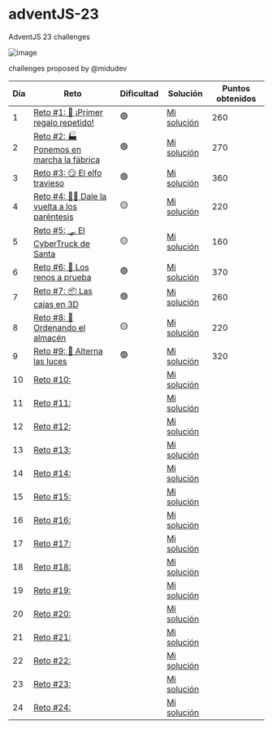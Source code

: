 # adventJS-23
AdventJS 23 challenges

![image](https://github.com/sergitxu/adventJS-23/assets/16776855/8acbe2f2-9803-427c-bd0c-9a2b09605786)

challenges proposed by @midudev

| Día | Reto | Dificultad | Solución | Puntos obtenidos |
| --- | --- | --- | --- | --- |
| 1 | [Reto #1: 🎁 ¡Primer regalo repetido!](https://adventjs.dev/es/challenges/2023/1) | 🟢 | [Mi solución](https://github.com/sergitxu/adventJS-23/blob/main/01%20Primer%20regalo%20repetido/01.js) | 260 |
| 2 | [Reto #2: 🏭 Ponemos en marcha la fábrica](https://adventjs.dev/es/challenges/2023/2) | 🟢 | [Mi solución](https://github.com/sergitxu/adventJS-23/blob/main/02%20La%20fabrica%20en%20marcha/02.js) | 270 |
| 3 | [Reto #3: 😏 El elfo travieso](https://adventjs.dev/es/challenges/2023/3) | 🟢 | [Mi solución](https://github.com/sergitxu/adventJS-23/blob/main/03%20El%20elfo%20travieso/03.js) | 360 |
| 4 | [Reto #4: 😵‍💫 Dale la vuelta a los paréntesis](https://adventjs.dev/es/challenges/2023/4) | 🟡 | [Mi solución](https://github.com/sergitxu/adventJS-23/blob/main/04%20Dale%20vuelta%20a%20los%20parentesis/04.js) | 220 |
| 5 | [Reto #5: 🛷 El CyberTruck de Santa](https://adventjs.dev/es/challenges/2023/5) | 🟡 | [Mi solución](https://github.com/sergitxu/adventJS-23/blob/main/05%20El%20Cybertruck%20de%20Santa/05.js) | 160 |
| 6 | [Reto #6: 🦌 Los renos a prueba](https://adventjs.dev/es/challenges/2023/6) | 🟢 | [Mi solución](https://github.com/sergitxu/adventJS-23/blob/main/06%20Los%20renos%20a%20prueba/06.js) | 370 |
| 7 | [Reto #7: 📦 Las cajas en 3D](https://adventjs.dev/es/challenges/2023/7) | 🟢 | [Mi solución](https://github.com/sergitxu/adventJS-23/blob/main/07%20cajas%20en%203D/07.js) | 260 |
| 8 | [Reto #8: 🏬 Ordenando el almacén](https://adventjs.dev/es/challenges/2023/8) | 🟡 | [Mi solución](https://github.com/sergitxu/adventJS-23/blob/main/08%20Ordenando%20el%20almacen/08.js) | 220 |
| 9 | [Reto #9: 🚦 Alterna las luces ](https://2022.adventjs.dev/es/challenges/2022/9) | 🟢 | [Mi solución](https://github.com/sergitxu/adventJS-23/blob/main/09%20Alterna%20las%20luces/09.js) | 320 |
| 10 | [Reto #10: ](https://2022.adventjs.dev/es/challenges/2022/10) |  | [Mi solución]() |  |
| 11 | [Reto #11: ](https://2022.adventjs.dev/es/challenges/2022/11) |  | [Mi solución]() |  |
| 12 | [Reto #12: ](https://2022.adventjs.dev/es/challenges/2022/12) |  | [Mi solución]() |  |
| 13 | [Reto #13: ](https://2022.adventjs.dev/es/challenges/2022/13) |  | [Mi solución]() |  |
| 14 | [Reto #14: ](https://2022.adventjs.dev/es/challenges/2022/14) |  | [Mi solución]() |  |
| 15 | [Reto #15: ](https://2022.adventjs.dev/es/challenges/2022/15) |  | [Mi solución]() |  |
| 16 | [Reto #16: ](https://2022.adventjs.dev/es/challenges/2022/16) |  | [Mi solución]() |  |
| 17 | [Reto #17: ](https://2022.adventjs.dev/es/challenges/2022/17) |  | [Mi solución]() |  |
| 18 | [Reto #18: ](https://2022.adventjs.dev/es/challenges/2022/18) |  | [Mi solución]() |  |
| 19 | [Reto #19: ](https://2022.adventjs.dev/es/challenges/2022/19) |  | [Mi solución]() |  |
| 20 | [Reto #20: ](https://2022.adventjs.dev/es/challenges/2022/20) |  | [Mi solución]() |  |
| 21 | [Reto #21: ](https://2022.adventjs.dev/es/challenges/2022/21) |  | [Mi solución]() |  |
| 22 | [Reto #22: ](https://2022.adventjs.dev/es/challenges/2022/22) |  | [Mi solución]() |  |
| 23 | [Reto #23: ](https://2022.adventjs.dev/es/challenges/2022/23) |  | [Mi solución]() |  |
| 24 | [Reto #24: ](https://2022.adventjs.dev/es/challenges/2022/24) |  | [Mi solución]() |  |

